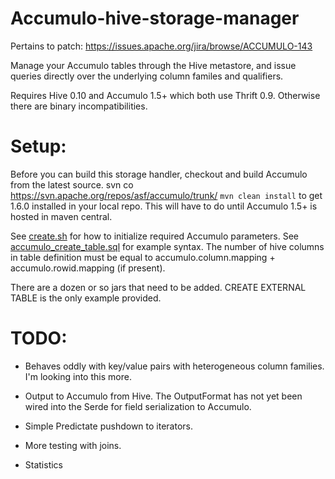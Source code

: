 Accumulo-hive-storage-manager
=============================

Pertains to patch: https://issues.apache.org/jira/browse/ACCUMULO-143

Manage your Accumulo tables through the Hive metastore, and issue queries directly over the underlying column familes and qualifiers. 

Requires Hive 0.10 and Accumulo 1.5+ which both use Thrift 0.9. Otherwise there are binary incompatibilities. 

Setup:
=================

Before you can build this storage handler, checkout and build Accumulo from the latest source. svn co https://svn.apache.org/repos/asf/accumulo/trunk/ <code>mvn clean install</code> to get 1.6.0 installed in your local repo. This will
have to do until Accumulo 1.5+ is hosted in maven central.

See [create.sh](src/test/hql/create.sh) for how to initialize required Accumulo parameters. 
See [accumulo_create_table.sql](src/test/hql/accumulo_create_table.sql) for example syntax. The number of hive columns in table definition must be equal to accumulo.column.mapping + accumulo.rowid.mapping (if present). 

There are a dozen or so jars that need to be added. CREATE EXTERNAL TABLE is the only example provided. 

TODO: 
====================

*   Behaves oddly with key/value pairs with heterogeneous column families. I'm looking into this more.   

*	Output to Accumulo from Hive. The OutputFormat has not yet been wired into the Serde for field serialization to Accumulo.

*	Simple Predictate pushdown to iterators.

*	More testing with joins. 

*	Statistics


